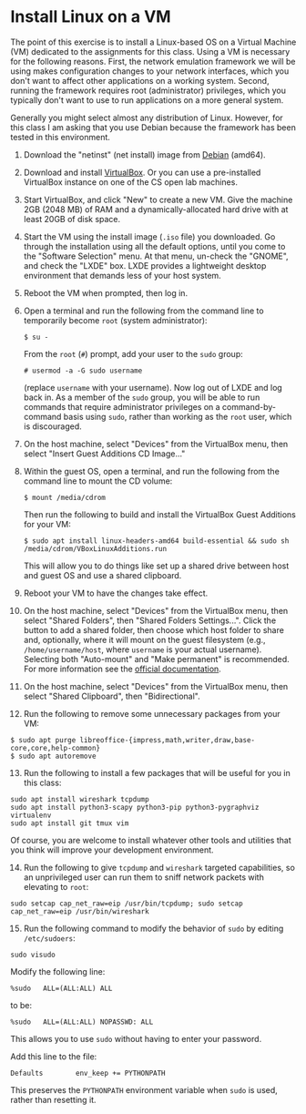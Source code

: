 # Install Linux on a VM

The point of this exercise is to install a Linux-based OS on a Virtual Machine
(VM) dedicated to the assignments for this class.  Using a VM is necessary for
the following reasons.  First, the network emulation framework we will be using
makes configuration changes to your network interfaces, which you don't want to
affect other applications on a working system.  Second, running the framework
requires root (administrator) privileges, which you typically don't want to use
to run applications on a more general system.

Generally you might select almost any distribution of Linux.  However, for this
class I am asking that you use Debian because the framework has been tested in
this environment.  

1. Download the "netinst" (net install) image from
   [Debian](https://www.debian.org/download) (amd64).

2. Download and install
   [VirtualBox](https://www.virtualbox.org/wiki/Downloads).  Or you can use a
   pre-installed VirtualBox instance on one of the CS open lab machines.

3. Start VirtualBox, and click "New" to create a new VM.  Give the machine 2GB
   (2048 MB) of RAM and a dynamically-allocated hard drive with at least 20GB
   of disk space.

4. Start the VM using the install image (`.iso` file) you downloaded.  Go
   through the installation using all the default options, until you come to
   the "Software Selection" menu.  At that menu, un-check the "GNOME", and
   check the "LXDE" box. LXDE provides a lightweight desktop environment that
   demands less of your host system.

5. Reboot the VM when prompted, then log in.

6. Open a terminal and run the following from the command line to temporarily
   become `root` (system administrator):

   ```
   $ su -
   ```

   From the `root` (`#`) prompt, add your user to the `sudo` group:

   ```
   # usermod -a -G sudo username
   ```

   (replace `username` with your username).  Now log out of LXDE and log back
   in.  As a member of the `sudo` group, you will be able to run commands that
   require administrator privileges on a command-by-command basis using `sudo`,
   rather than working as the `root` user, which is discouraged.

7. On the host machine, select "Devices" from the VirtualBox menu, then select
   "Insert Guest Additions CD Image..."
   
8. Within the guest OS, open a terminal, and run the following from the command
   line to mount the CD volume:
   
   ```
   $ mount /media/cdrom
   ```
   
   Then run the following to build and install the VirtualBox Guest Additions
   for your VM:
   
   ```
   $ sudo apt install linux-headers-amd64 build-essential && sudo sh /media/cdrom/VBoxLinuxAdditions.run
   ```

   This will allow you to do things like set up a shared drive between host and
   guest OS and use a shared clipboard.

9. Reboot your VM to have the changes take effect.

10. On the host machine, select "Devices" from the VirtualBox menu, then select
   "Shared Folders", then "Shared Folders Settings...".  Click the button to
   add a shared folder, then choose which host folder to share and, optionally,
   where it will mount on the guest filesystem (e.g., `/home/username/host`, where
   `username` is your actual username).  Selecting both "Auto-mount" and
   "Make permanent" is recommended.  For more information see the [official
   documentation](https://docs.oracle.com/en/virtualization/virtualbox/6.0/user/sharedfolders.html).
   
11. On the host machine, select "Devices" from the VirtualBox menu, then select
   "Shared Clipboard", then "Bidirectional".

12. Run the following to remove some unnecessary
   packages from your VM:

   ```
   $ sudo apt purge libreoffice-{impress,math,writer,draw,base-core,core,help-common}
   $ sudo apt autoremove
   ```

13. Run the following to install a few packages that will be useful for you in
   this class:

   ```
   sudo apt install wireshark tcpdump
   sudo apt install python3-scapy python3-pip python3-pygraphviz virtualenv
   sudo apt install git tmux vim
   ```

   Of course, you are welcome to install whatever other tools and utilities
   that you think will improve your development environment.

14. Run the following to give `tcpdump` and `wireshark` targeted capabilities, so an
   unprivileged user can run them to sniff network packets with elevating to `root`:
   ```
   sudo setcap cap_net_raw=eip /usr/bin/tcpdump; sudo setcap cap_net_raw=eip /usr/bin/wireshark
   ```

15. Run the following command to modify the behavior of `sudo` by editing
   `/etc/sudoers`:

   ```
   sudo visudo
   ```

   Modify the following line:
   ```
   %sudo   ALL=(ALL:ALL) ALL
   ```
   to be:
   ```
   %sudo   ALL=(ALL:ALL) NOPASSWD: ALL
   ```
   This allows you to use `sudo` without having to enter your password.

   Add this line to the file:
   ```
   Defaults        env_keep += PYTHONPATH
   ```
   This preserves the `PYTHONPATH` environment variable when `sudo` is used,
   rather than resetting it.
